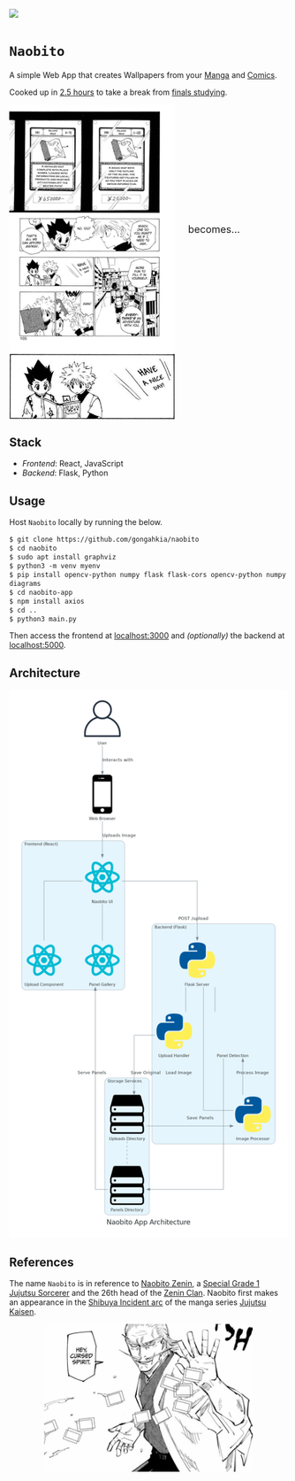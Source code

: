 [![](https://img.shields.io/badge/naobito_1.0.0-passing-green)](https://github.com/gongahkia/naobito/releases/tag/1.0.0) 

# `Naobito`

A simple Web App that creates Wallpapers from your [Manga](https://en.wikipedia.org/wiki/Manga) and [Comics](https://en.wikipedia.org/wiki/Comics).

Cooked up in [2.5 hours](https://github.com/gongahkia/naobito/commit/644a797b3db546288a5e88077592a0de0819edf4) to take a break from [finals studying](./asset/reference/finals.jpg).

<p>
  <img src="./asset/reference/example.jpg" alt="Full Manga Panel" width="300" style="vertical-align: middle;"/>
  <span style="font-size:18px; vertical-align: middle; margin: 0 20px;">becomes...</span>
  <img src="./asset/reference/panel_4.png" alt="Extracted Panel" width="300" style="vertical-align: middle;"/>
</p>

## Stack

* *Frontend*: React, JavaScript
* *Backend*: Flask, Python

## Usage

Host `Naobito` locally by running the below.

```console
$ git clone https://github.com/gongahkia/naobito
$ cd naobito
$ sudo apt install graphviz
$ python3 -m venv myenv
$ pip install opencv-python numpy flask flask-cors opencv-python numpy diagrams
$ cd naobito-app
$ npm install axios
$ cd ..
$ python3 main.py
```

Then access the frontend at [localhost:3000](http://localhost:3000) and *(optionally)* the backend at [localhost:5000](http://localhost:5000).

## Architecture

![](./asset/reference/architecture.png)

## References

The name `Naobito` is in reference to [Naobito Zenin](https://jujutsu-kaisen.fandom.com/wiki/Naobito_Zenin), a [Special Grade 1](https://jujutsu-kaisen.fandom.com/wiki/Grade) [Jujutsu Sorcerer](https://jujutsu-kaisen.fandom.com/wiki/Jujutsu_Sorcerer) and the 26th head of the [Zenin Clan](https://jujutsu-kaisen.fandom.com/wiki/Sorcerer_Clan/Zenin_Clan). Naobito first makes an appearance in the [Shibuya Incident arc](https://jujutsu-kaisen.fandom.com/wiki/Shibuya_Incident_Arc) of the manga series [Jujutsu Kaisen](https://jujutsu-kaisen.fandom.com/wiki/Jujutsu_Kaisen_Wiki).

<div align="center">
    <img src="./asset/logo/naobito.jpg" width="75%"></img>
</div>
